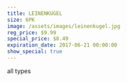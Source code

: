 ```yaml
---
title: LEINENKUGEL
size: 6PK
image: /assets/images/leinenkugel.jpg
reg_price: $9.99
special_price: $8.49
expiration_date: 2017-06-21 00:00:00
show_special: true
---
```



all types